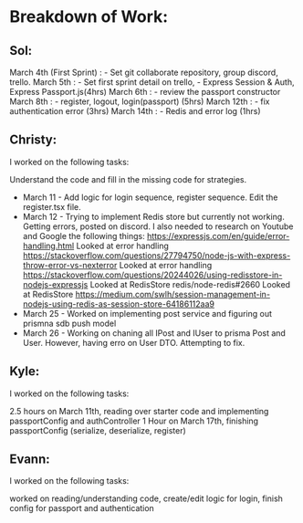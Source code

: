 # Breakdown of Work:

## Sol:

March 4th (First Sprint) : - Set git collaborate repository, group discord, trello.
March 5th : - Set first sprint detail on trello, - Express Session & Auth, Express Passport.js(4hrs)
March 6th : - review the passport constructor March 8th : - register, logout, login(passport) (5hrs)
March 12th : - fix authentication error (3hrs)
March 14th : - Redis and error log (1hrs)

## Christy:

I worked on the following tasks:

Understand the code and fill in the missing code for strategies.
* March 11 - Add logic for login sequence, register sequence. Edit the register.tsx file.
* March 12 - Trying to implement Redis store but currently not working. Getting errors, posted on discord. I also needed to research on Youtube and Google the following things:
https://expressjs.com/en/guide/error-handling.html Looked at error handling https://stackoverflow.com/questions/27794750/node-js-with-express-throw-error-vs-nexterror Looked at error handling https://stackoverflow.com/questions/20244026/using-redisstore-in-nodejs-expressjs Looked at RedisStore redis/node-redis#2660 Looked at RedisStore https://medium.com/swlh/session-management-in-nodejs-using-redis-as-session-store-64186112aa9 
* March 25 - Worked on implementing post service and figuring out prismna sdb push model
* March 26 - Working on chaning all IPost and IUser to prisma Post and User. However, having erro on User DTO. Attempting to fix.

## Kyle:

I worked on the following tasks:

2.5 hours on March 11th, reading over starter code and implementing passportConfig and authController
1 Hour on March 17th, finishing passportConfig (serialize, deserialize, register)

## Evann:

I worked on the following tasks:

worked on reading/understanding code, create/edit logic for login, finish config for passport and authentication
